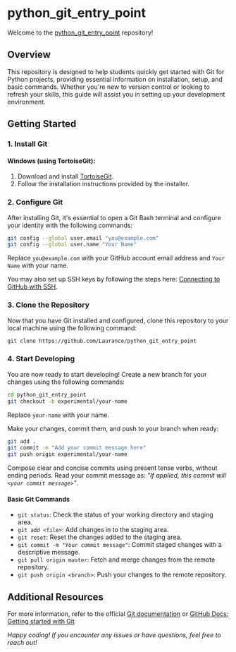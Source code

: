 # python_git_entry_point

Welcome to the [python_git_entry_point](https://github.com/Laurance/python_git_entry_point) repository!

## Overview

This repository is designed to help students quickly get started with Git for Python projects, 
providing essential information on installation, setup, and basic commands. 
Whether you're new to version control or looking to refresh your skills, 
this guide will assist you in setting up your development environment.

## Getting Started

### 1. Install Git

#### Windows (using TortoiseGit):

1. Download and install [TortoiseGit](https://tortoisegit.org/download/).
2. Follow the installation instructions provided by the installer.

### 2. Configure Git

After installing Git, it's essential to open a Git Bash terminal and 
configure your identity with the following commands:

```bash
git config --global user.email "you@example.com"
git config --global user.name "Your Name"
```

Replace `you@example.com` with your GitHub account email address 
and `Your Name` with your name.

You may also set up SSH keys by following the steps here: 
[Connecting to GitHub with SSH](https://docs.github.com/en/authentication/connecting-to-github-with-ssh).

### 3. Clone the Repository
Now that you have Git installed and configured, 
clone this repository to your local machine using the following command:

```bash
git clone https://github.com/Laurance/python_git_entry_point
```

### 4. Start Developing
You are now ready to start developing! 
Create a new branch for your changes using the following commands:

```bash
cd python_git_entry_point
git checkout -b experimental/your-name
```

Replace `your-name` with your name.

Make your changes, commit them, and push to your branch when ready:

```bash
git add .
git commit -m "Add your commit message here"
git push origin experimental/your-name
```

Compose clear and concise commits using present tense verbs, without ending periods.
Read your commit message as: <i>"If applied, this commit will `<your commit message>`"</i>.

#### Basic Git Commands
- `git status`: Check the status of your working directory and staging area.
- `git add <file>`: Add changes in <file> to the staging area.
- `git reset`: Reset the changes added to the staging area.
- `git commit -m "Your commit message"`: Commit staged changes with a descriptive message.
- `git pull origin master`: Fetch and merge changes from the remote repository.
- `git push origin <branch>`: Push your changes to the remote repository.


## Additional Resources

For more information, refer to the official [Git documentation](https://git-scm.com/docs/git) or 
[GitHub Docs: Getting started with Git](https://docs.github.com/en/get-started/getting-started-with-git)

<i>Happy coding! If you encounter any issues or have questions, feel free to reach out! </i>